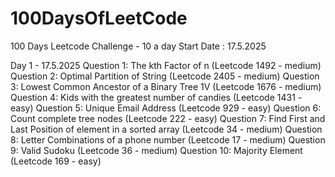 # 100DaysOfLeetCode
100 Days Leetcode Challenge - 10 a day
Start Date : 17.5.2025

Day 1 - 17.5.2025
Question 1: The kth Factor of n (Leetcode 1492 - medium)
Question 2: Optimal Partition of String (Leetcode 2405 - medium)
Question 3: Lowest Common Ancestor of a Binary Tree 1V (Leetcode 1676 - medium)
Question 4: Kids with the greatest number of candies (Leetcode 1431 - easy)
Question 5: Unique Email Address (Leetcode 929 - easy)
Question 6: Count complete tree nodes (Leetcode 222 - easy)
Question 7: Find First and Last Position of element in a sorted array (Leetcode 34 - medium)
Question 8: Letter Combinations of a phone number (Leetcode 17 - medium)
Question 9: Valid Sudoku (Leetcode 36 - medium)
Question 10: Majority Element (Leetcode 169 - easy)
